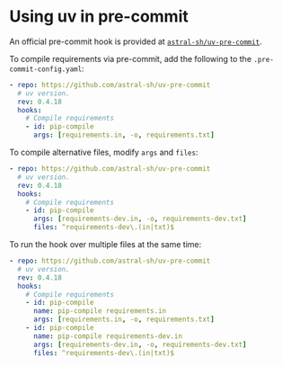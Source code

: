 # Using uv in pre-commit

An official pre-commit hook is provided at
[`astral-sh/uv-pre-commit`](https://github.com/astral-sh/uv-pre-commit).

To compile requirements via pre-commit, add the following to the `.pre-commit-config.yaml`:

```yaml title=".pre-commit-config.yaml"
- repo: https://github.com/astral-sh/uv-pre-commit
  # uv version.
  rev: 0.4.18
  hooks:
    # Compile requirements
    - id: pip-compile
      args: [requirements.in, -o, requirements.txt]
```

To compile alternative files, modify `args` and `files`:

```yaml title=".pre-commit-config.yaml"
- repo: https://github.com/astral-sh/uv-pre-commit
  # uv version.
  rev: 0.4.18
  hooks:
    # Compile requirements
    - id: pip-compile
      args: [requirements-dev.in, -o, requirements-dev.txt]
      files: ^requirements-dev\.(in|txt)$
```

To run the hook over multiple files at the same time:

```yaml title=".pre-commit-config.yaml"
- repo: https://github.com/astral-sh/uv-pre-commit
  # uv version.
  rev: 0.4.18
  hooks:
    # Compile requirements
    - id: pip-compile
      name: pip-compile requirements.in
      args: [requirements.in, -o, requirements.txt]
    - id: pip-compile
      name: pip-compile requirements-dev.in
      args: [requirements-dev.in, -o, requirements-dev.txt]
      files: ^requirements-dev\.(in|txt)$
```
